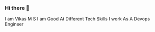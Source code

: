 ### Hi there 👋
I am Vikas M S
I am Good At Different Tech Skills
I work As A Devops Engineer

<!--
**VikasSajjan/VikasSajjan** is a ✨ _special_ ✨ repository because its `README.md` (this file) appears on your GitHub profile.

Here are some ideas to get you started:

- 🔭 I’m currently working on Devops and Aws Cloud
- 🌱 I’m currently learning ... Devops Tools and Aws Cloud 
- 👯 I’m looking to collaborate on ...
- 🤔 I’m looking for help with ...
- 💬 Ask me about ... Devops and Devolopment
- 📫 How to reach me: ...
- 😄 Pronouns: ...
- ⚡ Fun fact: ...
-->
